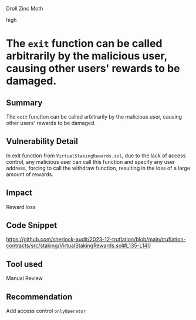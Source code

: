 Droll Zinc Moth

high

# The `exit` function can be called arbitrarily by the malicious user, causing other users' rewards to be damaged.

## Summary

The `exit` function can be called arbitrarily by the malicious user, causing other users' rewards to be damaged.

## Vulnerability Detail

In exit function from `VirtualStakingRewards.sol`, due to the lack of access control, any malicious user can call this function and specify any user address, forcing to call the withdraw function, resulting in the loss of a large amount of rewards.

## Impact

Reward loss

## Code Snippet

https://github.com/sherlock-audit/2023-12-truflation/blob/main/truflation-contracts/src/staking/VirtualStakingRewards.sol#L135-L140

## Tool used

Manual Review

## Recommendation

Add access control `onlyOperator`